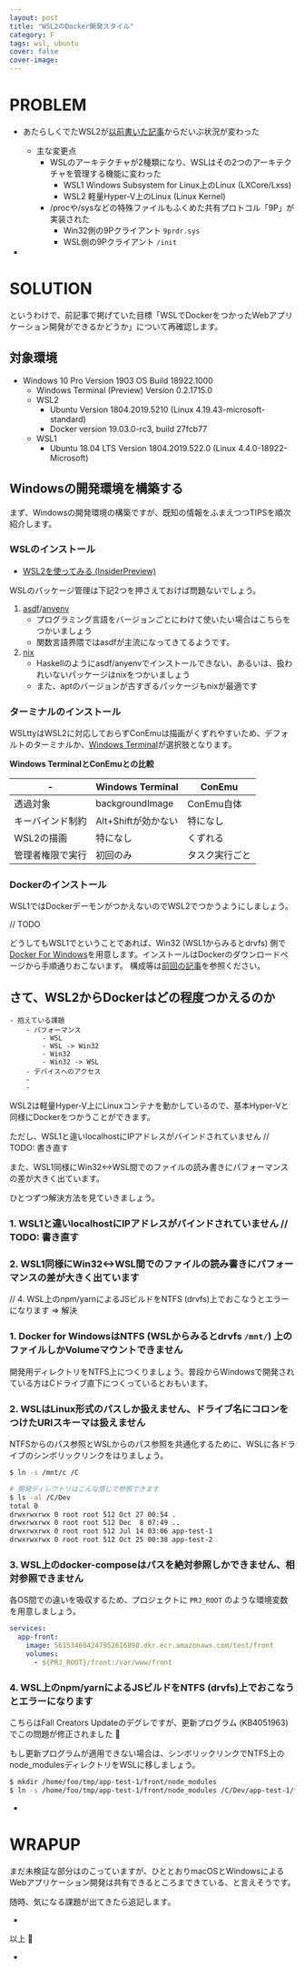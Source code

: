 ```yaml
---
layout: post
title: "WSL2のDocker開発スタイル"
category: F
tags: wsl, ubuntu
cover: false
cover-image:
---
```


# PROBLEM
- あたらしくでたWSL2が[以前書いた記事](https://nabinno.github.io/f/2017/12/10/wsl-windows_subsystem_for_linux-でdockerをつかう.html)からだいぶ状況が変わった
    - 主な変更点
	    - WSLのアーキテクチャが2種類になり、WSLはその2つのアーキテクチャを管理する機能に変わった
            - WSL1 Windows Subsystem for Linux上のLinux (LXCore/Lxss)
            - WSL2 軽量Hyper-V上のLinux (Linux Kernel)
        - /procや/sysなどの特殊ファイルもふくめた共有プロトコル「9P」が実装された
            - Win32側の9Pクライアント `9prdr.sys`
    	    - WSL側の9Pクライアント `/init`

-

# SOLUTION
というわけで、前記事で掲げていた目標「WSLでDockerをつかったWebアプリケーション開発ができるかどうか」について再確認します。

## 対象環境
- Windows 10 Pro Version 1903 OS Build 18922.1000
    - Windows Terminal (Preview) Version 0.2.1715.0
    - WSL2
	    - Ubuntu Version 1804.2019.5210 (Linux 4.19.43-microsoft-standard)
        - Docker version 19.03.0-rc3, build 27fcb77
    - WSL1
	    - Ubuntu 18.04 LTS Version 1804.2019.522.0 (Linux 4.4.0-18922-Microsoft)

## Windowsの開発環境を構築する
まず、Windowsの開発環境の構築ですが、既知の情報をふまえつつTIPSを順次紹介します。

### WSLのインストール
- [WSL2を使ってみる (InsiderPreview)](https://qiita.com/namoshika/items/53a9ac2df7eace656870)

WSLのパッケージ管理は下記2つを押さえておけば問題ないでしょう。
1. [asdf](https://github.com/asdf-vm/asdf)/[anyenv](https://github.com/riywo/anyenv)
    - プログラミング言語をバージョンごとにわけて使いたい場合はこちらをつかいましょう
    - 関数言語界隈ではasdfが主流になってきてるようです。
2. [nix](https://nixos.org/nix/)
    - Haskellのようにasdf/anyenvでインストールできない、あるいは、扱われいないパッケージはnixをつかいましょう
    - また、aptのバージョンが古すぎるパッケージもnixが最適です

### ターミナルのインストール
WSLttyはWSL2に対応しておらずConEmuは描画がくずれやすいため、デフォルトのターミナルか、[Windows Terminal](https://www.microsoft.com/en-us/p/windows-terminal-preview/9n0dx20hk701?WT.mc_id=-blog-scottha&wa=wsignin1.0&activetab=pivot:overviewtab)が選択肢となります。

**Windows TerminalとConEmuとの比較**

| -                | Windows Terminal    | ConEmu         |
| ---              | ---                 | ---            |
| 透過対象         | backgroundImage     | ConEmu自体     |
| キーバインド制約 | Alt+Shiftが効かない | 特になし       |
| WSL2の描画       | 特になし            | くずれる       |
| 管理者権限で実行 | 初回のみ            | タスク実行ごと |


### Dockerのインストール
WSL1ではDockerデーモンがつかえないのでWSL2でつかうようにしましょう。

// TODO

どうしてもWSL1でということであれば、Win32 (WSL1からみるとdrvfs) 側で[Docker For Windows](https://www.docker.com/docker-windows)を用意します。インストールはDockerのダウンロードページから手順通りおこないます。
構成等は[前回の記事](https://nabinno.github.io/f/2017/12/10/wsl-windows_subsystem_for_linux-でdockerをつかう.html#docker-for-windowsのインストール)を参照ください。

## さて、WSL2からDockerはどの程度つかえるのか


    - 抱えている課題
        - パフォーマンス
            - WSL
            - WSL -> Win32
            - Win32
            - Win32 -> WSL
        - デバイスへのアクセス
        - 
        - 

WSL2は軽量Hyper-V上にLinuxコンテナを動かしているので、基本Hyper-Vと同様にDockerをつかうことができます。

ただし、WSL1と違いlocalhostにIPアドレスがバインドされていません // TODO: 書き直す

また、WSL1同様にWin32<->WSL間でのファイルの読み書きにパフォーマンスの差が大きく出ています。


ひとつずつ解決方法を見ていきましょう。


### 1. WSL1と違いlocalhostにIPアドレスがバインドされていません // TODO: 書き直す

### 2. WSL1同様にWin32<->WSL間でのファイルの読み書きにパフォーマンスの差が大きく出ています


// 4. WSL上のnpm/yarnによるJSビルドをNTFS (drvfs)上でおこなうとエラーになります => 解決


### 1. Docker for WindowsはNTFS (WSLからみるとdrvfs `/mnt/`) 上のファイルしかVolumeマウントできません
開発用ディレクトリをNTFS上につくりましょう。普段からWindowsで開発されている方はCドライブ直下につくっているとおもいます。

### 2. WSLはLinux形式のパスしか扱えません、ドライブ名にコロンをつけたURIスキーマは扱えません
NTFSからのパス参照とWSLからのパス参照を共通化するために、WSLに各ドライブのシンボリックリンクをはりましょう。

```bash
$ ln -s /mnt/c /C

# 開発ディレクトリはこんな感じで参照できます
$ ls -al /C/Dev
total 0
drwxrwxrwx 0 root root 512 Oct 27 00:54 .
drwxrwxrwx 0 root root 512 Dec  8 07:49 ..
drwxrwxrwx 0 root root 512 Jul 14 03:06 app-test-1
drwxrwxrwx 0 root root 512 Oct 25 00:38 app-test-2
```

### 3. WSL上のdocker-composeはパスを絶対参照しかできません、相対参照できません
各OS間での違いを吸収するため、プロジェクトに `PRJ_ROOT` のような環境変数を用意しましょう。

```yaml
services:
  app-front:
    image: 561534604247952616898.dkr.ecr.amazonaws.com/test/front
    volumes:
      - ${PRJ_ROOT}/front:/var/www/front
```

### 4. WSL上のnpm/yarnによるJSビルドをNTFS (drvfs)上でおこなうとエラーになります
こちらはFall Creators Updateのデグレですが、更新プログラム (KB4051963) でこの問題が修正されました :tada:

もし更新プログラムが適用できない場合は、シンボリックリンクでNTFS上のnode_modulesディレクトリをWSLに移しましょう。

```bash
$ mkdir /home/foo/tmp/app-test-1/front/node_modules
$ ln -s /home/foo/tmp/app-test-1/front/node_modules /C/Dev/app-test-1/front/node_modules
```

-

# WRAPUP
まだ未検証な部分はのこっていますが、ひととおりmacOSとWindowsによるWebアプリケーション開発は共有できるところまできている、と言えそうです。

随時、気になる課題が出てきたら追記します。

-

以上 :santa:

-
